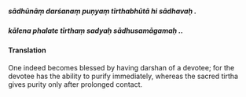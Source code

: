 ##### sādhūnāṃ darśanaṃ puṇyaṃ tīrthabhūtā hi sādhavaḥ .
##### kālena phalate tīrthaṃ sadyaḥ sādhusamāgamaḥ ..

#### Translation

One indeed becomes blessed by having darshan of a devotee; for the devotee has the ability to purify immediately, whereas the sacred tirtha gives purity only after prolonged contact.